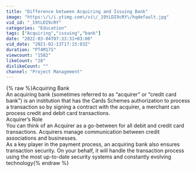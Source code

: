 ```yaml
---
title: "Difference between Acquiring and Issuing Bank"
image: "https:\/\/i.ytimg.com\/vi\/_19tLDI9cRY\/hqdefault.jpg"
vid_id: "_19tLDI9cRY"
categories: "Education"
tags: ["Acquiring","issuing","bank"]
date: "2022-03-04T07:33:31+03:00"
vid_date: "2021-02-13T17:15:03Z"
duration: "PT4M17S"
viewcount: "1582"
likeCount: "28"
dislikeCount: ""
channel: "Project Management"
---
```

{% raw %}Acquiring Bank<br />An acquiring bank (sometimes referred to as “acquirer” or “credit card bank”) is an institution that has the Cards Schemes authorization to process a transaction so by signing a contract with the acquirer, a merchant can process credit and debit card transactions.<br />Acquirer’s Role<br />You can think of an Acquirer as a go-between for all debit and credit card transactions. Acquirers manage communication between credit associations and businesses.<br />As a key player in the payment process, an acquiring bank also ensures transaction security. On your behalf, it will handle the transaction process using the most up-to-date security systems and constantly evolving technology{% endraw %}
